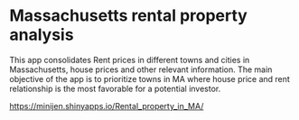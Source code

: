 # Massachusetts rental property analysis
This app consolidates Rent prices in different towns and cities in Massachusetts, house prices and other relevant information. The main objective of the app is to prioritize towns in MA where house price and rent relationship is the most favorable for a potential investor.

https://minijen.shinyapps.io/Rental_property_in_MA/

